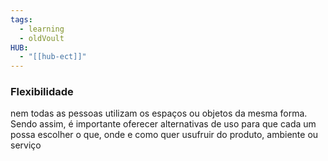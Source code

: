 ```yaml
---
tags:
  - learning
  - oldVoult
HUB:
  - "[[hub-ect]]"
---
```

### Flexibilidade
 nem todas as pessoas utilizam os espaços ou objetos da mesma forma. Sendo assim, é importante oferecer alternativas de uso para que cada um possa escolher o que, onde e como quer usufruir do produto, ambiente ou serviço